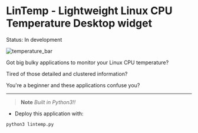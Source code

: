 # LinTemp - Lightweight Linux CPU Temperature Desktop widget

Status: In development

![temperature_bar](https://github.com/WhiteHatCyberus/LinTemp/assets/70995581/2a559d4d-e7c3-4d48-b827-d4e002df05aa)

Got big bulky applications to monitor your Linux CPU temperature? 

Tired of those detailed and clustered information? 

You're a beginner and these applications confuse you?

---
>**Note** *Built in Python3!!* 

- Deploy this application with:
```bash
python3 lintemp.py
```
